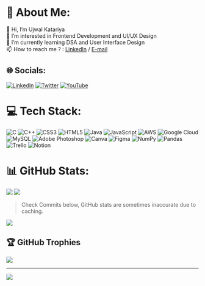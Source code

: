 # 💫 About Me:
👋 Hi, I’m Ujwal Katariya<br>👀 I’m interested in Frontend Development and UI/UX Design<br>🌱 I’m currently learning DSA and User Interface Design<br>📫 How to reach me ? : <a href="www.linkedin.com/in/ujwal-katariya-4aa171221">LinkedIn</a> / <a href="mailto:ujwalkatariya17@gmail.com">E-mail</a>


## 🌐 Socials:
[![LinkedIn](https://img.shields.io/badge/LinkedIn-%230077B5.svg?logo=linkedin&logoColor=white)](www.linkedin.com/in/ujwal-katariya-4aa171221)  [![Twitter](https://img.shields.io/badge/Twitter-%231DA1F2.svg?logo=Twitter&logoColor=white)](https://twitter.com/KUjwal19) [![YouTube](https://img.shields.io/badge/YouTube-%23FF0000.svg?logo=YouTube&logoColor=white)](https://youtube.com/@CodeandConcepts19)

# 💻 Tech Stack:
![C](https://img.shields.io/badge/c-%2300599C.svg?style=for-the-badge&logo=c&logoColor=white) ![C++](https://img.shields.io/badge/c++-%2300599C.svg?style=for-the-badge&logo=c%2B%2B&logoColor=white) ![CSS3](https://img.shields.io/badge/css3-%231572B6.svg?style=for-the-badge&logo=css3&logoColor=white) ![HTML5](https://img.shields.io/badge/html5-%23E34F26.svg?style=for-the-badge&logo=html5&logoColor=white) ![Java](https://img.shields.io/badge/java-%23ED8B00.svg?style=for-the-badge&logo=java&logoColor=white) ![JavaScript](https://img.shields.io/badge/javascript-%23323330.svg?style=for-the-badge&logo=javascript&logoColor=%23F7DF1E) ![AWS](https://img.shields.io/badge/AWS-%23FF9900.svg?style=for-the-badge&logo=amazon-aws&logoColor=white) ![Google Cloud](https://img.shields.io/badge/Google%20Cloud-%234285F4.svg?style=for-the-badge&logo=google-cloud&logoColor=white) ![MySQL](https://img.shields.io/badge/mysql-%2300f.svg?style=for-the-badge&logo=mysql&logoColor=white) ![Adobe Photoshop](https://img.shields.io/badge/adobephotoshop-%2331A8FF.svg?style=for-the-badge&logo=adobephotoshop&logoColor=white) ![Canva](https://img.shields.io/badge/Canva-%2300C4CC.svg?style=for-the-badge&logo=Canva&logoColor=white) 	![Figma](https://img.shields.io/badge/figma-%23F24E1E.svg?style=for-the-badge&logo=figma&logoColor=white) ![NumPy](https://img.shields.io/badge/numpy-%23013243.svg?style=for-the-badge&logo=numpy&logoColor=white) ![Pandas](https://img.shields.io/badge/pandas-%23150458.svg?style=for-the-badge&logo=pandas&logoColor=white) ![Trello](https://img.shields.io/badge/Trello-%23026AA7.svg?style=for-the-badge&logo=Trello&logoColor=white) ![Notion](https://img.shields.io/badge/Notion-%23000000.svg?style=for-the-badge&logo=notion&logoColor=white)
# 📊 GitHub Stats:
![](https://github-readme-stats.vercel.app/api?username=Ujwal19k&theme=react&hide_border=false&include_all_commits=true&count_private=true)
![](https://github-readme-stats.vercel.app/api/top-langs/?username=Ujwal19k&theme=react&hide_border=false&include_all_commits=true&count_private=false&layout=compact)
> Check Commits below, GitHub stats are sometimes inaccurate due to caching.

![](https://github-readme-streak-stats.herokuapp.com/?user=Ujwal19k&theme=react&hide_border=false)<br/>



## 🏆 GitHub Trophies
![](https://github-profile-trophy.vercel.app/?username=Ujwal19k&theme=discord&no-frame=false&no-bg=false&margin-w=4)
<!--
### ✍️ Random Dev Quote
![](https://quotes-github-readme.vercel.app/api?type=horizontal&theme=tokyonight)
-->
---
<!--<p align="left"> <img src="https://komarev.com/ghpvc/?username=Ujwal19k&label=Profile%20views&color=0e75b6&style=flat" alt="ujwal-katariya" /> </p> -->

[![](https://visitcount.itsvg.in/api?id=Ujwal19k&icon=0&color=0)](https://visitcount.itsvg.in)

<!-- Proudly created with GPRM ( https://gprm.itsvg.in ) -->

